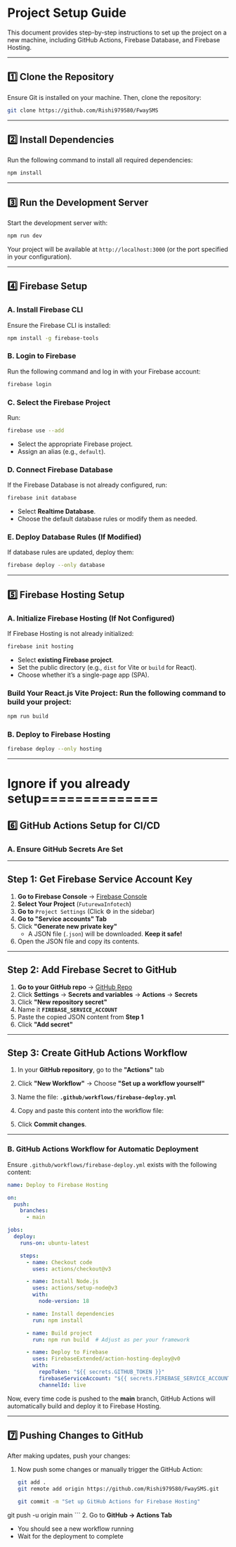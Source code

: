 # Project Setup Guide

This document provides step-by-step instructions to set up the project on a new machine, including GitHub Actions, Firebase Database, and Firebase Hosting.

---

## 1️⃣ Clone the Repository
Ensure Git is installed on your machine. Then, clone the repository:
```sh
git clone https://github.com/Rishi979580/FwaySMS
```

---

## 2️⃣ Install Dependencies
Run the following command to install all required dependencies:
```sh
npm install
```

---

## 3️⃣ Run the Development Server
Start the development server with:
```sh
npm run dev
```
Your project will be available at `http://localhost:3000` (or the port specified in your configuration).

---


## 4️⃣ Firebase Setup

### **A. Install Firebase CLI**
Ensure the Firebase CLI is installed:
```sh
npm install -g firebase-tools
```

### **B. Login to Firebase**
Run the following command and log in with your Firebase account:
```sh
firebase login
```

### **C. Select the Firebase Project**
Run:
```sh
firebase use --add
```
- Select the appropriate Firebase project.
- Assign an alias (e.g., `default`).



### **D. Connect Firebase Database**
If the Firebase Database is not already configured, run:
```sh
firebase init database
```
- Select **Realtime Database**.
- Choose the default database rules or modify them as needed.

### **E. Deploy Database Rules (If Modified)**
If database rules are updated, deploy them:
```sh
firebase deploy --only database
```

---

## 5️⃣ Firebase Hosting Setup

### **A. Initialize Firebase Hosting (If Not Configured)**
If Firebase Hosting is not already initialized:
```sh
firebase init hosting
```
- Select **existing Firebase project**.
- Set the public directory (e.g., `dist` for Vite or `build` for React).
- Choose whether it’s a single-page app (SPA).

### Build Your React.js Vite Project: Run the following command to build your project:
  ```sh
  npm run build

```

### **B. Deploy to Firebase Hosting**
```sh
firebase deploy --only hosting
```

---
# Ignore if you already setup==============

## 6️⃣ GitHub Actions Setup for CI/CD

### **A. Ensure GitHub Secrets Are Set**
 
 ---

## **Step 1: Get Firebase Service Account Key**  
1. **Go to Firebase Console** → [Firebase Console](https://console.firebase.google.com/)  
2. **Select Your Project** (`FuturewaInfotech`)  
3. **Go to** `Project Settings` (Click ⚙️ in the sidebar)  
4. **Go to "Service accounts" Tab**  
5. Click **"Generate new private key"**  
   - A JSON file (`.json`) will be downloaded. **Keep it safe!**
6. Open the JSON file and copy its contents.

---

## **Step 2: Add Firebase Secret to GitHub**  
1. **Go to your GitHub repo** → [GitHub Repo](https://github.com//Rishi979580/FwaySMS)  
2. Click **Settings** → **Secrets and variables** → **Actions** →  **Secrets** 
3. Click **"New repository secret"**  
4. Name it **`FIREBASE_SERVICE_ACCOUNT`**  
5. Paste the copied JSON content from **Step 1**  
6. Click **"Add secret"**  

---

## **Step 3: Create GitHub Actions Workflow**  
1. In your **GitHub repository**, go to the **"Actions"** tab  
2. Click **"New Workflow"** → Choose **"Set up a workflow yourself"**  
3. Name the file: **`.github/workflows/firebase-deploy.yml`**  
4. Copy and paste this content into the workflow file:


5. Click **Commit changes**.  

---


### **B. GitHub Actions Workflow for Automatic Deployment**
Ensure `.github/workflows/firebase-deploy.yml` exists with the following content:
```yaml
name: Deploy to Firebase Hosting

on:
  push:
    branches:
      - main

jobs:
  deploy:
    runs-on: ubuntu-latest

    steps:
      - name: Checkout code
        uses: actions/checkout@v3

      - name: Install Node.js
        uses: actions/setup-node@v3
        with:
          node-version: 18

      - name: Install dependencies
        run: npm install

      - name: Build project
        run: npm run build  # Adjust as per your framework

      - name: Deploy to Firebase
        uses: FirebaseExtended/action-hosting-deploy@v0
        with:
          repoToken: "${{ secrets.GITHUB_TOKEN }}"
          firebaseServiceAccount: "${{ secrets.FIREBASE_SERVICE_ACCOUNT }}"
          channelId: live
```

Now, every time code is pushed to the **main** branch, GitHub Actions will automatically build and deploy it to Firebase Hosting.

---

## 7️⃣ Pushing Changes to GitHub
After making updates, push your changes:

1. Now push some changes or manually trigger the GitHub Action:  
   ```sh
   git add .
   git remote add origin https://github.com/Rishi979580/FwaySMS.git

   git commit -m "Set up GitHub Actions for Firebase Hosting"
git push -u origin main   ```
2. Go to **GitHub → Actions Tab**  
   - You should see a new workflow running  
   - Wait for the deployment to complete  